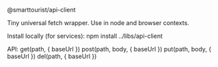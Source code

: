 @smarttourist/api-client

Tiny universal fetch wrapper. Use in node and browser contexts.

Install locally (for services):
npm install ../libs/api-client

API:
get(path, { baseUrl })
post(path, body, { baseUrl })
put(path, body, { baseUrl })
del(path, { baseUrl })